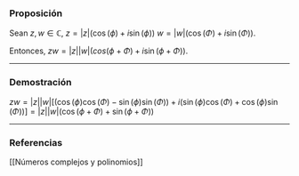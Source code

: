 ### Proposición

Sean $z,w \in \mathbb C$,
$z = |z|(\cos(\phi) + i\sin(\phi))$
$w = |w|(\cos(\Phi) + i\sin(\Phi))$.

Entonces, $zw = |z||w|(cos(\phi + \Phi) + i\sin(\phi + \Phi))$.

---
### Demostración

$zw = |z||w|[(\cos(\phi)\cos(\Phi) -\sin(\phi)\sin(\Phi)) + i(\sin(\phi)\cos(\Phi) + \cos(\phi)\sin(\Phi))] = |z||w|(\cos(\phi + \Phi) + \sin(\phi + \Phi))$

---
### Referencias

[[Números complejos y polinomios]]